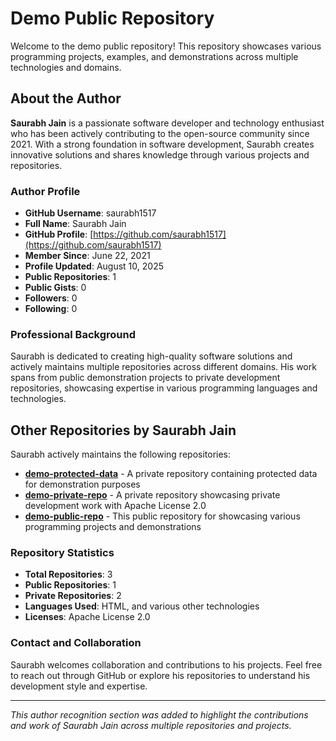 # Demo Public Repository

Welcome to the demo public repository! This repository showcases various programming projects, examples, and demonstrations across multiple technologies and domains.

## About the Author

**Saurabh Jain** is a passionate software developer and technology enthusiast who has been actively contributing to the open-source community since 2021. With a strong foundation in software development, Saurabh creates innovative solutions and shares knowledge through various projects and repositories.

### Author Profile
- **GitHub Username**: saurabh1517
- **Full Name**: Saurabh Jain
- **GitHub Profile**: [https://github.com/saurabh1517](https://github.com/saurabh1517)
- **Member Since**: June 22, 2021
- **Profile Updated**: August 10, 2025
- **Public Repositories**: 1
- **Public Gists**: 0
- **Followers**: 0
- **Following**: 0

### Professional Background
Saurabh is dedicated to creating high-quality software solutions and actively maintains multiple repositories across different domains. His work spans from public demonstration projects to private development repositories, showcasing expertise in various programming languages and technologies.

## Other Repositories by Saurabh Jain

Saurabh actively maintains the following repositories:

- **[demo-protected-data](https://github.com/saurabh1517/demo-protected-data)** - A private repository containing protected data for demonstration purposes
- **[demo-private-repo](https://github.com/saurabh1517/demo-private-repo)** - A private repository showcasing private development work with Apache License 2.0
- **[demo-public-repo](https://github.com/saurabh1517/demo-public-repo)** - This public repository for showcasing various programming projects and demonstrations

### Repository Statistics
- **Total Repositories**: 3
- **Public Repositories**: 1
- **Private Repositories**: 2
- **Languages Used**: HTML, and various other technologies
- **Licenses**: Apache License 2.0

### Contact and Collaboration
Saurabh welcomes collaboration and contributions to his projects. Feel free to reach out through GitHub or explore his repositories to understand his development style and expertise.

---

*This author recognition section was added to highlight the contributions and work of Saurabh Jain across multiple repositories and projects.*